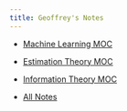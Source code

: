 ```yaml
---
title: Geoffrey's Notes
---
```


- [Machine Learning MOC](notes/machine-learning.md)
- [Estimation Theory MOC](notes/estimation-theory.md)
- [Information Theory MOC](notes/information-theory.md)

- [All Notes](/notes)
